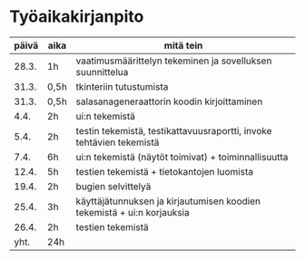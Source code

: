 # Työaikakirjanpito

|  päivä  |  aika  |      mitä tein      |
|---------|--------|---------------------|
|28.3.    |1h      |vaatimusmäärittelyn tekeminen ja sovelluksen suunnittelua|
|31.3.    |0,5h    |tkinteriin tutustumista|
|31.3.    |0,5h    |salasanageneraattorin koodin kirjoittaminen|
|4.4.     |2h      |ui:n tekemistä
|5.4.     |2h      |testin tekemistä, testikattavuusraportti, invoke tehtävien tekemistä|
|7.4.     |6h      |ui:n tekemistä (näytöt toimivat) + toiminnallisuutta|
|12.4.    |5h      |testien tekemistä + tietokantojen luomista|
|19.4.    |2h      |bugien selvittelyä|
|25.4.    |3h      |käyttäjätunnuksen ja kirjautumisen koodien tekemistä + ui:n korjauksia|
|26.4.    |2h      |testien tekemistä|
|yht.     |24h     | |
